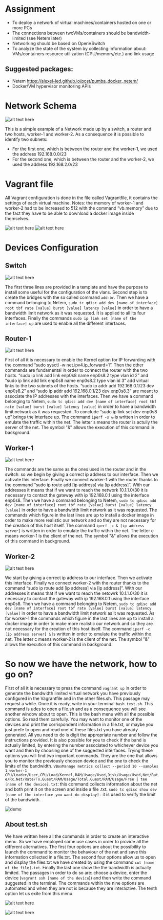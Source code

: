 # Assignment

- To deploy a network of virtual machines/containers hosted on one or more PCs
- The connections between twoVMs/containers should be bandwidth-limited (see Netem later)
- Networking should be based on OpenVSwitch
- To analyze the state of the system by collecting information about: VMs/containers resource utilization (CPU/memory/etc.) and link usage

## Suggested packages:

- Netem https://alexei-led.github.io/post/pumba_docker_netem/
- Docker/VM hypervisor monitoring APIs

# Network Schema

![alt text here](https://github.com/calorechiara/Monitoring-Virtualized-Networks/blob/main/other/007055b2-0ff4-4243-99a8-18b82abe163a.jpg)

This is a simple example of a Network made up by a switch, a router and two hosts, worker-1 and worker-2. As a consequence it is possible to identify two subnets:
- For the first one, which is between the router and the worker-1, we used the address 192.168.0.0/23
- For the second one, which is between the router and the worker-2, we used the address 192.168.2.0/23

# Vagrant file

All Vagrant configuration is done in the file called Vagrantfile, it contains the settings of each virtual machine.
Notes: the memory of worker-1 and worker-2 had to be increased to 512 with the command “vb.memory” due to the fact they have to be able to download a docker image inside themselves.


![alt text here](https://github.com/calorechiara/Monitoring-Virtualized-Networks/blob/main/other/Immagine2.png)
![alt text here](https://github.com/calorechiara/Monitoring-Virtualized-Networks/blob/main/other/Immagine3.png)

# Devices Configuration

## Switch

![alt text here](https://github.com/calorechiara/Monitoring-Virtualized-Networks/blob/main/other/Immagine4.png)

The first three lines are provided in a template and have the purpose to install some useful for the configuration of the vlans.
Second step is to create the bridges with the so called command `add-br`.
Then we have a command belonging to Netem, `sudo tc qdisc add dev [name of interface] root tbf rate [value] burst [value] latency [value]` in order to have a bandwidth limit network as it was requested. It is applied to all its four interfaces.
Finally the commands `sudo ip link set [name of the interface] up` are used to enable all the different interfaces.

## Router-1



![alt text here](https://github.com/calorechiara/Monitoring-Virtualized-Networks/blob/main/other/Immagine5.png)

First of all it is necessary to enable the Kernel option for IP forwarding with the command “sudo sysctl -w net.ipv4.ip_forward=1”. Then the other commands are fundamental in order to connect the router with the two hosts.
“sudo ip link add link enp0s8 name enp0s8.2 type vlan id 2” and “sudo ip link add link enp0s8 name enp0s8.2 type vlan id 3” add virtual links to the two subnets of the hosts.
“sudo ip addr add 192.168.0.1/23 dev enp0s8.2” and “sudo ip addr add 192.168.0.1/23 dev enp0s8.3” are meant to associate the IP addresses with the interfaces.
Then we have a command belonging to Netem, `sudo tc qdisc add dev [name of interface] root tbf rate [value] burst [value] latency [value]` in order to have a bandwidth limit network as it was requested.
To conclude “sudo ip link set dev enp0s8 up” brings the interface up.
The command `iperf -s &` is written in order to emulate the traffic within the net. The letter s means the router is actully the server of the net. The symbol "&" allows the execution of this command in background.

## Worker-1


![alt text here](https://github.com/calorechiara/Monitoring-Virtualized-Networks/blob/main/other/Immagine6.png)

The commands are the same as the ones used in the router and in the switch: so we begin by giving a correct ip address to our interface.
Then we activate this interface. Finally we connect worker-1 with the router thanks to the command “sudo ip route add [ip address] via [ip address]”. With our addresses it means that if we want to reach the network 10.1.1.0/30 it is necessary to contact the gateway with ip 192.168.0.1 using the interface enp0s8.
Then we have a command belonging to Netem, `sudo tc qdisc add dev [name of interface] root tbf rate [value] burst [value] latency [value]` in order to have a bandwidth limit network as it was requested.
The commands which figure in the last lines are up to install a docker image in order to make more realistic our network and so they are not necessary for the creation of this host itself.
The command `iperf -c & [ip address server]` is written in order to emulate the traffic within the net. The letter c means worker-1 is the client of the net. The symbol "&" allows the execution of this command in background.

## Worker-2


![alt text here](https://github.com/calorechiara/Monitoring-Virtualized-Networks/blob/main/other/Immagine7.png)

We start by giving a correct ip address to our interface.
Then we activate this interface. Finally we connect worker-2 with the router thanks to the command “sudo ip route add [ip address] via [ip address]”. With our addresses it means that if we want to reach the netowrk 10.1.1.0/30 it is necessary to contact the gateway with ip 192.168.0.1 using the interface enp0s8.
Then we have a command belonging to Netem, `sudo tc qdisc add dev [name of interface] root tbf rate [value] burst [value] latency [value]` in order to have a bandwidth limit network as it was requested.
As for worker-1 the commands which figure in the last lines are up to install a docker image in order to make more realistic our network and so they are not necessary for the creation of this host itself.
The command `iperf -c [ip address server] &` is written in order to emulate the traffic within the net. The letter c means worker-2 is the client of the net. The symbol "&" allows the execution of this command in background.

# So now we have the network, how to go on?

First of all it is necessary to press the command `vagrant up` in order to generate the bandwidth limited virtual network you have previously configured in the Vagrantfile and in the other files.sh.
This passage may request a while.
Once it is ready, write in your terminal `bash test.sh`. This command is udes to open a file.sh and as a consequence you will see another window about to open.
This is the bash menu with all the possible options. So read them carefully.
You may want to monitor one of the devices and print the corrispondent information in a file.txt, or maybe you just prefe to open and read one of these files.txt you have already generated.
All you need to do is digit the appropriate number and follow the instructions provided.
It is also possible for you to check if the band is actually limited, by entering the number associated to whichever device you want and then by choosing one of the suggested interfaces.
Trying these options you will find two important commands. They are the one that allows you to monitor the previously choosen device and the one to check the limits of the bandwidth.
`VBoxManage metrics collect --period 10 --samples 1 worker-1 CPU/Loader/User,CPU/Load/Kernel,RAM/Usage/Used,Disk/Usage/Used,Net/Rate/Rx,Net/Rate/Tx,Guest/RAM/Usage/Total,Guest/RAM/Usage/Free | tee [name of the device].txt`: this command collects information about the net and both print it on the screen and inside a file .txt.
`sudo tc qdisc show dev [name of the interface you want do display]` : it is used to verify the limit of the bandwidth.

![demo](https://github.com/calorechiara/Monitoring-Virtualized-Networks/blob/main/other/Bash.gif)

## About test.sh

We have written here all the commands in order to create an interactive menu. So we have employed some use cases in order to provide all the different alternatives.
The first four options are about the possibility to launch the command to monitor the behaviour of the net and save this information collected in a file.txt.
The second four options allow us to open and display the files.txt we have created by using the command `cut [name of the file].txt`.
Finally the last one show the the bandwidth is actually limited. The passages in order to do so are: choose a device, enter the device (`vagrant ssh [name of the device`]) and then write the command suggested in the terminal.
The commands within the nine options are automated and when they are not is because they are interactive.
The tenth option let us exite from this menu.

![alt text here](https://github.com/calorechiara/Monitoring-Virtualized-Networks/blob/main/other/Immagine9.png)

![alt text here](https://github.com/calorechiara/Monitoring-Virtualized-Networks/blob/main/other/Immagine1.png)

